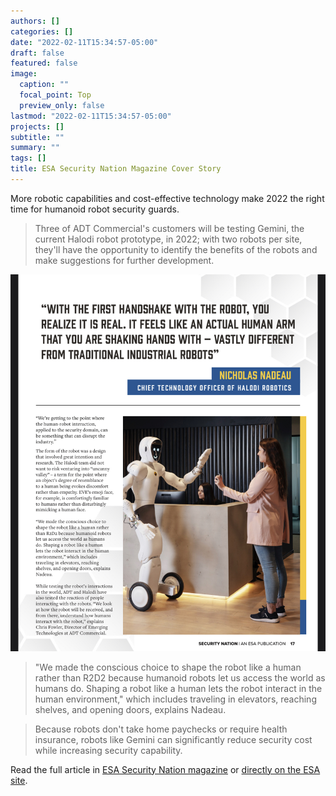 ```yaml
---
authors: []
categories: []
date: "2022-02-11T15:34:57-05:00"
draft: false
featured: false
image:
  caption: ""
  focal_point: Top
  preview_only: false
lastmod: "2022-02-11T15:34:57-05:00"
projects: []
subtitle: ""
summary: ""
tags: []
title: ESA Security Nation Magazine Cover Story
---
```


More robotic capabilities and cost-effective technology make 2022 the right time for humanoid robot security guards.

> Three of ADT Commercial's customers will be testing Gemini, the current Halodi robot prototype, in 2022; with two robots per site, they'll have the opportunity to identify the benefits of the robots and make suggestions for further development.

![Article preview.](IMG_5913.jpeg)

> "We made the conscious choice to shape the robot like a human rather than R2D2 because humanoid robots let us access the world as humans do. Shaping a robot like a human lets the robot interact in the human environment," which includes traveling in elevators, reaching shelves, and opening doors, explains Nadeau.

> Because robots don't take home paychecks or require health insurance, robots like Gemini can significantly reduce security cost while increasing security capability.

Read the full article in [ESA Security Nation magazine](https://esaweb.org/resources/securitynation/) or [directly on the ESA site](https://esaweb.org/slowly-bot-surely/).

